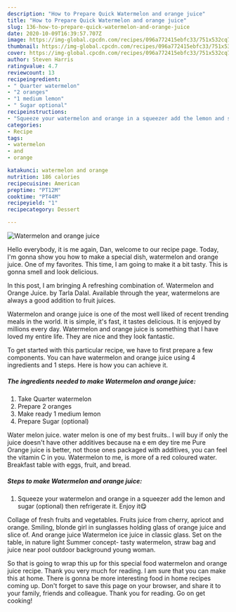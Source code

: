 ```yaml
---
description: "How to Prepare Quick Watermelon and orange juice"
title: "How to Prepare Quick Watermelon and orange juice"
slug: 136-how-to-prepare-quick-watermelon-and-orange-juice
date: 2020-10-09T16:39:57.707Z
image: https://img-global.cpcdn.com/recipes/096a772415ebfc33/751x532cq70/watermelon-and-orange-juice-recipe-main-photo.jpg
thumbnail: https://img-global.cpcdn.com/recipes/096a772415ebfc33/751x532cq70/watermelon-and-orange-juice-recipe-main-photo.jpg
cover: https://img-global.cpcdn.com/recipes/096a772415ebfc33/751x532cq70/watermelon-and-orange-juice-recipe-main-photo.jpg
author: Steven Harris
ratingvalue: 4.7
reviewcount: 13
recipeingredient:
- " Quarter watermelon"
- "2 oranges"
- "1 medium lemon"
- " Sugar optional"
recipeinstructions:
- "Squeeze your watermelon and orange in a squeezer add the lemon and sugar (optional) then refrigerate it. Enjoy it😋"
categories:
- Recipe
tags:
- watermelon
- and
- orange

katakunci: watermelon and orange 
nutrition: 186 calories
recipecuisine: American
preptime: "PT12M"
cooktime: "PT44M"
recipeyield: "1"
recipecategory: Dessert

---
```



![Watermelon and orange juice](https://img-global.cpcdn.com/recipes/096a772415ebfc33/751x532cq70/watermelon-and-orange-juice-recipe-main-photo.jpg)

Hello everybody, it is me again, Dan, welcome to our recipe page. Today, I'm gonna show you how to make a special dish, watermelon and orange juice. One of my favorites. This time, I am going to make it a bit tasty. This is gonna smell and look delicious.

In this post, I am bringing A refreshing combination of. Watermelon and Orange Juice. by Tarla Dalal. Available through the year, watermelons are always a good addition to fruit juices.

Watermelon and orange juice is one of the most well liked of recent trending meals in the world. It is simple, it's fast, it tastes delicious. It is enjoyed by millions every day. Watermelon and orange juice is something that I have loved my entire life. They are nice and they look fantastic.


To get started with this particular recipe, we have to first prepare a few components. You can have watermelon and orange juice using 4 ingredients and 1 steps. Here is how you can achieve it.

<!--inarticleads1-->

##### The ingredients needed to make Watermelon and orange juice:

1. Take  Quarter watermelon
1. Prepare 2 oranges
1. Make ready 1 medium lemon
1. Prepare  Sugar (optional)


Water melon juice. water melon is one of my best fruits.. I will buy if only the juice doesn&#39;t have other additives because na e em dey tire me Pure Orange juice is better, not those ones packaged with additives, you can feel the vitamin C in you. Watermelon to me, is more of a red coloured water. Breakfast table with eggs, fruit, and bread. 

<!--inarticleads2-->

##### Steps to make Watermelon and orange juice:

1. Squeeze your watermelon and orange in a squeezer add the lemon and sugar (optional) then refrigerate it. Enjoy it😋


Collage of fresh fruits and vegetables. Fruits juice from cherry, apricot and orange. Smiling, blonde girl in sunglasses holding glass of orange juice and slice of. And orange juice Watermelon ice juice in classic glass. Set on the table, in nature light Summer concept- tasty watermelon, straw bag and juice near pool outdoor background young woman. 

So that is going to wrap this up for this special food watermelon and orange juice recipe. Thank you very much for reading. I am sure that you can make this at home. There is gonna be more interesting food in home recipes coming up. Don't forget to save this page on your browser, and share it to your family, friends and colleague. Thank you for reading. Go on get cooking!
